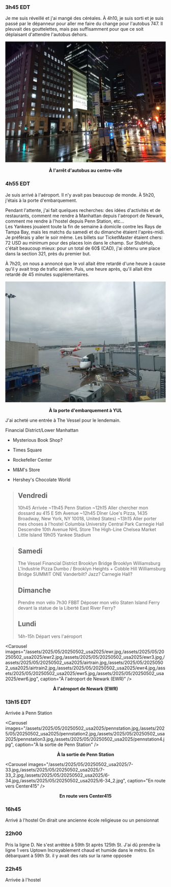 ### 3h45 EDT
Je me suis réveillé et j'ai mangé des céréales. À 4h10, je suis sorti et je suis passé par le dépanneur pour aller me faire du change pour l'autobus 747. Il pleuvait des gouttelettes, mais pas suffisamment pour que ce soit déplaisant d'attendre l'autobus dehors.

![À l'arrêt d'autobus au centre-ville](/assets/2025/05/20250502_usa2025/747.jpg)
<p align="center"><b>À l'arrêt d'autobus au centre-ville</b></p>

### 4h55 EDT
Je suis arrivé à l'aéroport. Il n'y avait pas beaucoup de monde. À 5h20, j'étais à la porte d'embarquement.

Pendant l'attente, j'ai fait quelques recherches: des idées d'activités et de restaurants, comment me rendre à Manhattan depuis l'aéroport de Newark, comment me rendre à l'hostel depuis Penn Station, etc...  
Les Yankees jouaient toute la fin de semaine à domicile contre les Rays de Tampa Bay, mais les matchs du samedi et du dimanche étaient l'après-midi. Je préfèrais y aller le soir même. Les billets sur TicketMaster étaient chers: 72 USD au minimum pour des places loin dans le champ. Sur StubHub, c'était beaucoup mieux: pour un total de 60$ (CAD), j'ai obtenu une place dans la section 321, près du premier but.

À 7h20, on nous a annoncé que le vol allait être retardé d'une heure à cause qu'il y avait trop de trafic aérien. Puis, une heure après, qu'il allait être retardé de 45 minutes supplémentaires.

![À la porte d'embarquement à YUL](/assets/2025/05/20250502_usa2025/yul.jpg)
<p align="center"><b>À la porte d'embarquement à YUL</b></p>

J'ai acheté une entrée à The Vessel pour le lendemain.


Financial District/Lower Manhattan
- Mysterious Book Shop?

- Times Square
- Rockefeller Center
- M&M's Store
- Hershey's Chocolate World

> Vendredi
> ---
> 10h45 Arrivée
> ~11h45 Penn Station
> ~12h15 Aller chercher mon dossard au 415 E 5th Avenue
> ~12h45 Dîner (Joe's Pizza, 1435 Broadway, New York, NY 10018, United States)
> ~13h15 
> Aller porter mes choses à l'hostel
> Columbia University
> Central Park
> Carnegie Hall
> Descendre 10th Avenue
> NHL Store
> The High-Line
> Chelsea Market
> Little Island
> 19h05 Yankee Stadium

> Samedi
> ---
> The Vessel
> Financial District
> Brooklyn Bridge
> Brooklyn
> Williamsburg
> L'Industrie Pizza
> Dumbo / Brooklyn Heights + Cobble Hill
> Williamsburg Bridge
> SUMMIT ONE Vanderbilt?
> Jazz? Carnegie Hall?
> 
> Dimanche
> ---
> Prendre mon vélo
> 7h30 FBBT
> Déposer mon vélo
> Staten Island Ferry devant la statue de la Liberté
> East River Ferry?
> 
> Lundi
> ---
> 14h-15h Départ vers l'aéroport

<Carousel
    images="/assets/2025/05/20250502_usa2025/ewr.jpg,/assets/2025/05/20250502_usa2025/ewr2.jpg,/assets/2025/05/20250502_usa2025/ewr3.jpg,/assets/2025/05/20250502_usa2025/airtrain.jpg,/assets/2025/05/20250502_usa2025/airtrain2.jpg,/assets/2025/05/20250502_usa2025/ewr4.jpg,/assets/2025/05/20250502_usa2025/ewr5.jpg,/assets/2025/05/20250502_usa2025/ewr6.jpg",
    caption="À l'aéroport de Newark (EWR)"
/>
<p align="center"><b>À l'aéroport de Newark (EWR)</b></p>

### 13h15 EDT
Arrivée à Penn Station

<Carousel
    images="/assets/2025/05/20250502_usa2025/pennstation.jpg,/assets/2025/05/20250502_usa2025/pennstation2.jpg,/assets/2025/05/20250502_usa2025/pennstation3.jpg,/assets/2025/05/20250502_usa2025/pennstation4.jpg",
    caption="À la sortie de Penn Station"
/>
<p align="center"><b>À la sortie de Penn Station</b></p>


<Carousel
    images="/assets/2025/05/20250502_usa2025/7-33.jpg,/assets/2025/05/20250502_usa2025/7-33_2.jpg,/assets/2025/05/20250502_usa2025/6-34.jpg,/assets/2025/05/20250502_usa2025/6-34_2.jpg",
    caption="En route vers Center415"
/>
<p align="center"><b>En route vers Center415</b></p>

### 16h45
Arrivé à l'hostel
On dirait une ancienne école religieuse ou un pensionnat

### 22h00
Pris la ligne D. Ne s'est arrêtée à 59th St après 125th St. J'ai dû prendre la ligne 1 vers Uptown
Incroyablement chaud et humide dans le métro.
En débarquant à 59th St. il y avait des rats sur la rame opposée

### 22h45
Arrivée à l'hostel
